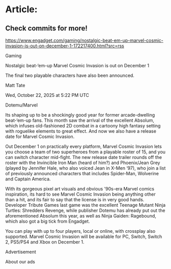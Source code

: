 # Article:

## Check commits for more!
https://www.engadget.com/gaming/nostalgic-beat-em-up-marvel-cosmic-invasion-is-out-on-december-1-172217400.html?src=rss

Gaming

Nostalgic beat-‘em-up Marvel Cosmic Invasion is out on December 1

The final two playable characters have also been announced.

Matt Tate

Wed, October 22, 2025 at 5:22 PM UTC

Dotemu/Marvel

Its shaping up to be a shockingly good year for former arcade-dwelling beat-‘em-up fans. This month saw the arrival of the excellent Absolum, which infuses old-fashioned 2D combat in a cartoony high fantasy setting with roguelike elements to great effect. And now we also have a release date for Marvel Cosmic Invasion.

Out December 1 on practically every platform, Marvel Cosmic Invasion lets you choose a team of two superheroes from a playable roster of 15, and you can switch character mid-fight. The new release date trailer rounds off the roster with the Invincible Iron Man (heard of him?) and Phoenix/Jean Grey (played by Jennifer Hale, who also voiced Jean in X-Men ‘97), who join a list of previously announced characters that includes Spider-Man, Wolverine and Captain America.

With its gorgeous pixel art visuals and obvious '90s-era Marvel comics inspiration, its hard to see Marvel Cosmic Invasion being anything other than a hit, and its fair to say that the license is in very good hands. Developer Tribute Games last game was the excellent Teenage Mutant Ninja Turtles: Shredders Revenge, while publisher Dotemu has already put out the aforementioned Absolum this year, as well as Ninja Gaiden: Ragebound, which also got a big tick from Engadget.

You can play with up to four players, local or online, with crossplay also supported. Marvel Cosmic Invasion will be available for PC, Switch, Switch 2, PS5/PS4 and Xbox on December 1.

Advertisement

About our ads